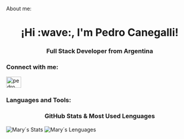 About me:
<h1 align="center">¡Hi :wave:, I'm Pedro Canegalli!</h1>
<h3 align="center">Full Stack Developer from Argentina</h3>

<h3 align="left">Connect with me:</h3>
<p align="left">
<a href="https://www.linkedin.com/in/pedro-canegalli/" target="blank"><img align="center" src="https://raw.githubusercontent.com/rahuldkjain/github-profile-readme-generator/master/src/images/icons/Social/linked-in-alt.svg" alt="pedro canegalli" height="30" width="40" /></a>
</p>

<h3 align="left">Languages and Tools:</h3>


<h3 align="center">GitHub Stats & Most Used Lenguages</h3>

<p>
<img align="center" src="https://github-readme-stats.vercel.app/api?username=MaryKuttel&show_icons=true&locale=en&theme=aura" alt="Mary´s Stats" />
<img align="center" src="https://github-readme-stats.vercel.app/api/top-langs?username=MaryKuttel&show_icons=true&locale=en&layout=compact&theme=aura" alt="Mary´s Lenguages"></p>
